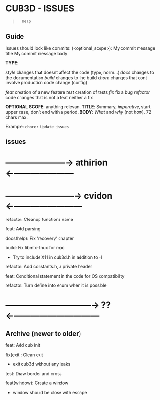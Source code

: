 
#           CUB3D - ISSUES

>       help

## Guide

Issues should look like commits:
    <type>(<optional_scope>): My commit message title
    My commit message body

**TYPE**:

*style*     changes that doesnt affect the code (typo, norm...)
*docs*      changes to the documentation
*build*     changes to the build
*chore*     changes that dont involve production code change (config)

*feat*      creation of a new feature
*test*      creation of tests
*fix*       fix a bug
*refactor*  code changes that is not a feat neither a fix

**OPTIONAL SCOPE**: anything relevant
**TITLE**: Summary, *imperative*, start upper case, don't end with a period.
**BODY**: *What* and *why* (not *how*). 72 chars max.

Example: `chore: Update issues`

## Issues

# ―――――――→ athirion ←―――――――

# ――――――――→ cvidon ←――――――――

refactor: Cleanup functions name

feat: Add parsing

docs(help): Fix 'recovery' chapter

build: Fix libmlx-linux for mac
- Try to include X11 in cub3d.h in addition to -I

refactor: Add constants.h, a private header

feat: Conditional statement in the code for OS compatibility

refactor: Turn define into enum when it is possible

# ――――――――――→ ?? ←――――――――――

## Archive (newer to older)

feat: Add cub init

fix(exit): Clean exit
- exit cub3d without any leaks

test: Draw border and cross

feat(window): Create a window
- window should be close with escape
